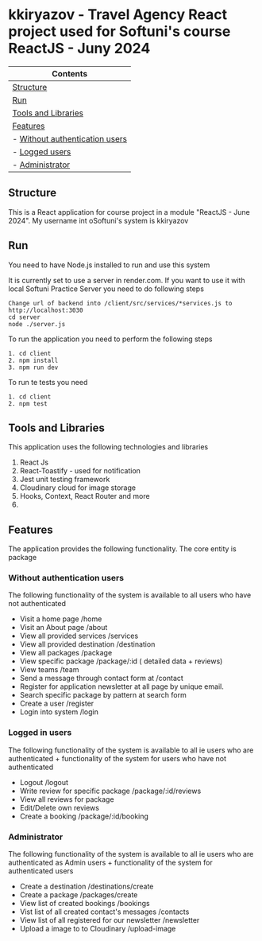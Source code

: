 # kkiryazov - Travel Agency React project used for Softuni's course ReactJS - Juny 2024

| Contents
|---
| [Structure](#structure)
| [Run](#run)
| [Tools and Libraries](#json-store)
| [Features](#features)
| - [Without authentication users](#unauthentication-users)
| - [Logged users](#logged-users)
| - [Administrator](#administrator)

## Structure

This is a React application for course project in a module "ReactJS - June 2024". My username int oSoftuni's system is kkiryazov

## Run

You need to have Node.js installed to run and use this system

It is currently set to use a server in render.com. If you want to use it with local Softuni Practice Server you need to do following steps
```
Change url of backend into /client/src/services/*services.js to http://localhost:3030
cd server
node ./server.js
```

To run the application you need to perform the following steps
```
1. cd client
2. npm install
3. npm run dev
```

To run te tests you need 
```
1. cd client
2. npm test
```

## Tools and Libraries

This application uses the following technologies and libraries
1. React Js
2. React-Toastify - used for notification
3. Jest unit testing framework
4. Cloudinary cloud for image storage
5. Hooks, Context, React Router and more
6. 

## Features

The application provides the following functionality. The core entity is package

### Without authentication users
The following functionality of the system is available to all users who have not authenticated
* Visit a home page /home
* Visit an About page /about
* View all provided services /services
* View all provided destination /destination
* View all packages /package
* View specific package /package/:id ( detailed data + reviews)
* View teams /team
* Send a message through contact form at /contact 
* Register for application newsletter at all page by unique email.
* Search specific package by pattern at search form
* Create a user /register
* Login into system /login

### Logged in users
The following functionality of the system is available to all ie users who are authenticated +  functionality of the system for users who have not authenticated
* Logout /logout
* Write review for specific package /package/:id/reviews
* View all reviews for package
* Edit/Delete own reviews
* Create a booking /package/:id/booking

### Administrator
The following functionality of the system is available to all ie users who are authenticated as Admin users + functionality of the system for authenticated users
* Create a destination /destinations/create
* Create a package /packages/create
* View list of created bookings /bookings
* Vist list of all created contact's messages /contacts
* View list of all registered for our newsletter /newsletter
* Upload a image to to Cloudinary /upload-image
